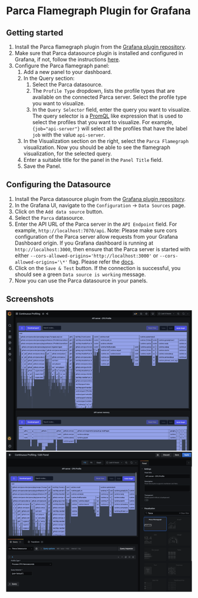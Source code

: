 # Parca Flamegraph Plugin for Grafana

## Getting started

1. Install the Parca flamegraph plugin from the [Grafana plugin repository](https://grafana.com/grafana/plugins/parca-panel/).
2. Make sure that Parca datasource plugin is installed and configured in Grafana, if not, follow the instructions [here](#configuring-the-datasource).
3. Configure the Parca flamegraph panel:
   1. Add a new panel to your dashboard.
   2. In the Query section:
      1. Select the Parca datasource.
      2. The `Profile Type` dropdown, lists the profile types that are available on the connected Parca server. Select the profile type you want to visualize.
      3. In the `Query Selector` field, enter the query you want to visualize. The query selector is a [PromQL](https://prometheus.io/docs/prometheus/latest/querying/basics/) like expression that is used to select the profiles that you want to visualize. For example, `{job="api-server"}` will select all the profiles that have the label `job` with the value `api-server`.
   3. In the Visualization section on the right, select the `Parca Flamegraph` visualization. Now you should be able to see the flamegraph visualization, for the selected query.
   4. Enter a suitable title for the panel in the `Panel Title` field.
   5. Save the Panel.

## Configuring the Datasource

1. Install the Parca datasource plugin from the [Grafana plugin repository](https://grafana.com/grafana/plugins/parca-datasource/).
2. In the Grafana UI, navigate to the `Configuration` -> `Data Sources` page.
3. Click on the `Add data source` button.
4. Select the `Parca` datasource.
5. Enter the API URL of the Parca server in the `API Endpoint` field. For example, `http://localhost:7070/api`.
   Note: Please make sure cors configuration of the Parca server allow requests from your Grafana Dashboard origin. If you Grafana dashboard is running at `http://localhost:3000`, then ensure that the Parca server is started with either `--cors-allowed-origins='http://localhost:3000'` or `--cors-allowed-origins='\*'` flag. Please refer the [docs](https://www.parca.dev/docs/grafana-datasource-plugin#allow-cors-requests).
6. Click on the `Save & Test` button. If the connection is successful, you should see a green `Data source is working` message.
7. Now you can use the Parca datasource in your panels.

## Screenshots

![Parca Flamegraph](https://raw.githubusercontent.com/parca-dev/parca/main/ui/packages/app/grafana-panel-plugin/src/img/screenshots/panel.png)
![Parca Flamegraph Config](https://raw.githubusercontent.com/parca-dev/parca/main/ui/packages/app/grafana-panel-plugin/src/img/screenshots/panel-config.png)
